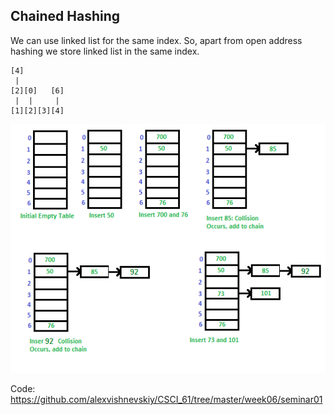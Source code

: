 ## Chained Hashing

We can use linked list for the same index. So, apart from open address hashing we store linked list in the same index.
    
    [4]
     |
    [2][0]   [6]
     |  |     |
    [1][2][3][4]

![hashing](../../static/week06/hashChaining.png)

Code: https://github.com/alexvishnevskiy/CSCI_61/tree/master/week06/seminar01